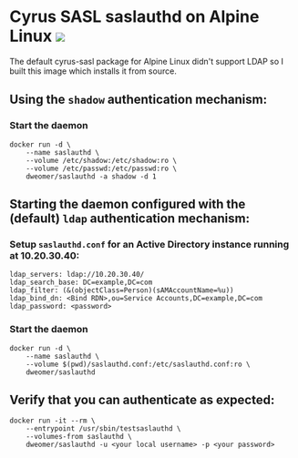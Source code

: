 # Cyrus SASL saslauthd on Alpine Linux [![](https://badge.imagelayers.io/dweomer/saslauthd:latest.svg)](https://imagelayers.io/?images=dweomer/saslauthd:latest 'Get your own badge on imagelayers.io')

The default cyrus-sasl package for Alpine Linux didn't support LDAP so I built this image which installs it from source.

## Using the `shadow` authentication mechanism:

### Start the daemon

```
docker run -d \
    --name saslauthd \
    --volume /etc/shadow:/etc/shadow:ro \
    --volume /etc/passwd:/etc/passwd:ro \
    dweomer/saslauthd -a shadow -d 1
```

## Starting the daemon configured with the (default) `ldap` authentication mechanism:

### Setup `saslauthd.conf` for an Active Directory instance running at 10.20.30.40:

```
ldap_servers: ldap://10.20.30.40/
ldap_search_base: DC=example,DC=com
ldap_filter: (&(objectClass=Person)(sAMAccountName=%u))
ldap_bind_dn: <Bind RDN>,ou=Service Accounts,DC=example,DC=com
ldap_password: <password>
```

### Start the daemon

```
docker run -d \
    --name saslauthd \
    --volume $(pwd)/saslauthd.conf:/etc/saslauthd.conf:ro \
    dweomer/saslauthd
```

## Verify that you can authenticate as expected:

```
docker run -it --rm \
    --entrypoint /usr/sbin/testsaslauthd \
    --volumes-from saslauthd \
    dweomer/saslauthd -u <your local username> -p <your password>
```
